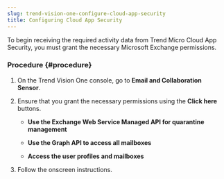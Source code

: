 ```yaml
---
slug: trend-vision-one-configure-cloud-app-security
title: Configuring Cloud App Security
---
```


To begin receiving the required activity data from Trend Micro Cloud App Security, you must grant the necessary Microsoft Exchange permissions.

### Procedure {#procedure}

1.  On the Trend Vision One console, go to **Email and Collaboration Sensor**.

2.  Ensure that you grant the necessary permissions using the **Click here** buttons.

    - **Use the Exchange Web Service Managed API for quarantine management**

    - **Use the Graph API to access all mailboxes**

    - **Access the user profiles and mailboxes**

3.  Follow the onscreen instructions.
